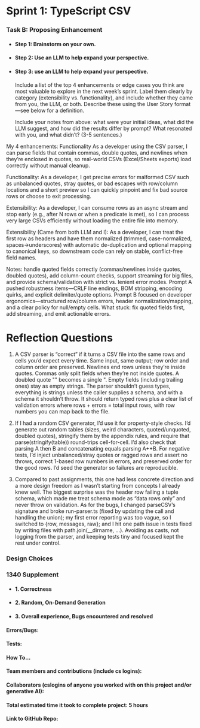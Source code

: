 # Sprint 1: TypeScript CSV

### Task B: Proposing Enhancement

- #### Step 1: Brainstorm on your own.

- #### Step 2: Use an LLM to help expand your perspective.

- #### Step 3: use an LLM to help expand your perspective.

    Include a list of the top 4 enhancements or edge cases you think are most valuable to explore in the next week’s sprint. Label them clearly by category (extensibility vs. functionality), and include whether they came from you, the LLM, or both. Describe these using the User Story format—see below for a definition. 

    Include your notes from above: what were your initial ideas, what did the LLM suggest, and how did the results differ by prompt? What resonated with you, and what didn’t? (3-5 sentences.) 

My 4 enhancements:
Functionality
As a developer using the CSV parser, I can parse fields that contain commas, double quotes, and newlines when they’re enclosed in quotes, so real-world CSVs (Excel/Sheets exports) load correctly without manual cleanup.

Functionality:
As a developer, I get precise errors for malformed CSV such as unbalanced quotes, stray quotes, or bad escapes with row/column locations and a short preview so I can quickly pinpoint and fix bad source rows or choose to exit processing.

Extensibility:
As a developer, I can consume rows as an async stream and stop early (e.g., after N rows or when a predicate is met), so I can process very large CSVs efficiently without loading the entire file into memory.

Extensibility (Came from both LLM and I):
As a developer, I can treat the first row as headers and have them normalized (trimmed, case-normalized, spaces→underscores) with automatic de-duplication and optional mapping to canonical keys, so downstream code can rely on stable, conflict-free field names.

Notes:
handle quoted fields correctly (commas/newlines inside quotes, doubled quotes), add column-count checks, support streaming for big files, and provide schema/validation with strict vs. lenient error modes. Prompt A pushed robustness items—CRLF line endings, BOM stripping, encoding quirks, and explicit delimiter/quote options. Prompt B focused on developer ergonomics—structured row/column errors, header normalization/mapping, and a clear policy for null/empty cells. What stuck: fix quoted fields first, add streaming, and emit actionable errors.

# Reflection Questions

1) A CSV parser is “correct” if it turns a CSV file into the same rows and cells you’d expect every time. Same input, same output; row order and column order are preserved. Newlines end rows unless they’re inside quotes. Commas only split fields when they’re not inside quotes. A doubled quote "" becomes a single ". Empty fields (including trailing ones) stay as empty strings. The parser shouldn’t guess types, everything is strings unless the caller supplies a schema, and with a schema it shouldn’t throw. It should return typed rows plus a clear list of validation errors where rows + errors = total input rows, with row numbers you can map back to the file.

2) If I had a random CSV generator, I’d use it for property-style checks. I’d generate out random tables (sizes, weird characters, quoted/unquoted, doubled quotes), stringify them by the appendix rules, and require that parse(stringify(table)) round-trips cell-for-cell. I’d also check that parsing A then B and concatenating equals parsing A++B. For negative tests, I’d inject unbalanced/stray quotes or ragged rows and assert no throws, correct 1-based row numbers in errors, and preserved order for the good rows. I’d seed the generator so failures are reproducible.

3) Compared to past assignments, this one had less concrete direction and a more design freedom as I wasn’t starting from concepts I already knew well. The biggest surprise was the header row failing a tuple schema, which made me treat schema mode as “data rows only” and never throw on validation. As for the bugs, I changed parseCSV’s signature and broke run-parser.ts (fixed by updating the call and handling the union); my first error reporting was too vague, so I switched to {row, messages, raw}; and I hit one path issue in tests fixed by writing files with path.join(__dirname, …). Avoiding as casts, not logging from the parser, and keeping tests tiny and focused kept the rest under control.
### Design Choices

### 1340 Supplement

- #### 1. Correctness

- #### 2. Random, On-Demand Generation

- #### 3. Overall experience, Bugs encountered and resolved
#### Errors/Bugs:
#### Tests:
#### How To…

#### Team members and contributions (include cs logins):

#### Collaborators (cslogins of anyone you worked with on this project and/or generative AI):
#### Total estimated time it took to complete project: 5 hours
#### Link to GitHub Repo: 
